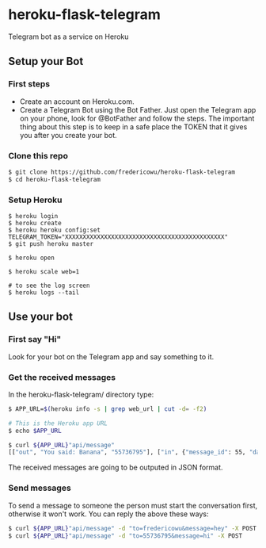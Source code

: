 # heroku-flask-telegram
Telegram bot as a service on Heroku


## Setup your Bot

### First steps
- Create an account on Heroku.com.
- Create a Telegram Bot using the Bot Father. Just open the Telegram app on your phone, look for @BotFather and follow the steps. The important thing about this step is to keep in a safe place the TOKEN that it gives you after you create your bot.


### Clone this repo
```sh
$ git clone https://github.com/fredericowu/heroku-flask-telegram
$ cd heroku-flask-telegram
```

### Setup Heroku
```
$ heroku login
$ heroku create
$ heroku heroku config:set TELEGRAM_TOKEN="XXXXXXXXXXXXXXXXXXXXXXXXXXXXXXXXXXXXXXXXXXXXX"
$ git push heroku master

$ heroku open

$ heroku scale web=1

# to see the log screen
$ heroku logs --tail

```

## Use your bot

### First say "Hi"
Look for your bot on the Telegram app and say something to it.

### Get the received messages

In the heroku-flask-telegram/ directory type:
```sh
$ APP_URL=$(heroku info -s | grep web_url | cut -d= -f2)

# This is the Heroku app URL
$ echo $APP_URL

$ curl ${APP_URL}"api/message"
[["out", "You said: Banana", "55736795"], ["in", {"message_id": 55, "date": 1528251472, "chat": {"id": 55736795, "type": "private", "username": "fredericowu", "first_name": "Frederico", "last_name": "Wu"}, "text": "Banana", "entities": [], "caption_entities": [], "photo": [], "new_chat_members": [], "new_chat_photo": [], "delete_chat_photo": false, "group_chat_created": false, "supergroup_chat_created": false, "channel_chat_created": false, "from": {"id": 55736795, "first_name": "Frederico", "is_bot": false, "last_name": "Wu", "username": "fredericowu", "language_code": "pt-br"}}, null]]
```
The received messages are going to be outputed in JSON format.

### Send messages
To send a message to someone the person must start the conversation first, otherwise it won't work.
You can reply the above these ways:

```sh
$ curl ${APP_URL}"api/message" -d "to=fredericowu&message=hey" -X POST
$ curl ${APP_URL}"api/message" -d "to=55736795&message=hi" -X POST
```


